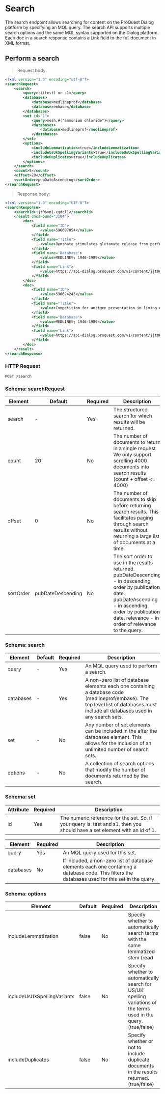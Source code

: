 # Search

The search endpoint allows searching for content on the ProQuest Dialog platform by specifying an MQL query.  The search API supports multiple search options and the same MQL syntax supported on the Dialog platform.  Each doc in a search response contains a Link field to the full document in XML format.

## Perform a search

> Request body:

```xml
<?xml version="1.0" encoding="utf-8"?>
<searchRequest>
    <search>
        <query>ti(test) or s1</query>
        <databases>
            <database>medlineprof</database>
            <database>embase</database>
        </databases>
        <set id="1">
            <query>mesh.#("ammonium chloride")</query>
            <databases>
                <database>medlineprof</medlineprof>
            </databases>
        </set>
        <options>
            <includeLemmatization>true</includeLemmatization>
            <includeUsUkSpellingVariants>true</includeUsUkSpellingVariants>
            <includeDuplicates>true</includeDuplicates>
        </options>
    </search>
    <count>5</count>
    <offset>20</offset>
    <sortOrder>pubDateAscending</sortOrder>
</searchRequest>
```

> Response body:

```xml
<?xml version="1.0" encoding="UTF-8"?>
<searchResponse>
    <searchId>jjt06vm1-egdcl1</searchId>
    <result docsFound="3104">
        <doc>
            <field name="ID">
                <value>596697054</value>
            </field>
            <field name="Title">
                <value>Benzoate stimulates glutamate release from perfused rat liver</value>
            </field>
            <field name="Database">
                <value>MEDLINE®; 1946-1989</value>
            </field>
            <field name="Link">
                <value>https://api-dialog.proquest.com/v1/content/jjt06vm1-egdcl1_596697054.xml</value>
            </field>
        </doc>
        <doc>
            <field name="ID">
                <value>596624243</value>
            </field>
            <field name="Title">
                <value>Competition for antigen presentation in living cells involves exchange of peptides bound by class II MHC molecules</value>
            </field>
            <field name="Database">
                <value>MEDLINE®; 1946-1989</value>
            </field>
            <field name="Link">
                <value>https://api-dialog.proquest.com/v1/content/jjt06vm1-egdcl1_596624243.xml</value>
            </field>
        </doc>
    </result>
</searchResponse>
```

### HTTP Request

`POST /search`

### Schema: searchRequest

Element | Default | Required | Description
------- | ------- | -------- | -----------
search | - | Yes | The structured search for which results will be returned.
count | 20 | No | The number of documents to return in a single request.  We only support scrolling 4000 documents into search results (count + offset <= 4000)
offset | 0 | No | The number of documents to skip before returning search results.  This facilitates paging through search results without returning a large list of documents at a time.
sortOrder | pubDateDescending | No | The sort order to use in the results returned.  pubDateDescending - in descending order by publication date.  pubDateAscending - in ascending order by publication date.  relevance - in order of relevance to the query.

### Schema: search
Element | Default | Required | Description
------- | ------- | -------- | -----------
query | - | Yes | An MQL query used to perform a search.
databases | - | Yes | A non-zero list of database elements each one containing a database code (medlineprof/embase).  The top level list of databases must include all databases used in any search sets.
set | - | No | Any number of set elements can be included in the after the databases element.  This allows for the inclusion of an unlimited number of search sets. 
options | - | No | A collection of search options that modify the number of documents returned by the search.

### Schema: set

Attribute | Required | Description
--------- | -------- | -----------
id | Yes | The numeric reference for the set.  So, if your query is: test and s1, then you should have a set element with an id of 1.

Element | Required | Description
------- | -------- | -----------
query | Yes | An MQL query used for this set.
databases | No | If included, a non-zero list of database elements each one containing a database code.  This filters the databases used for this set in the query.

### Schema: options

Element | Default | Required | Description
------- | ------- | -------- | -----------
includeLemmatization | false | No | Specify whether to automatically search terms with the same lemmatized stem (read|reads|reading). (true/false)
includeUsUkSpellingVariants | false | No | Specify whether to automatically search for US/UK spelling variations of the terms used in the query. (true/false)
includeDuplicates | false | No | Specify whether or not to include duplicate documents in the results returned. (true/false)
